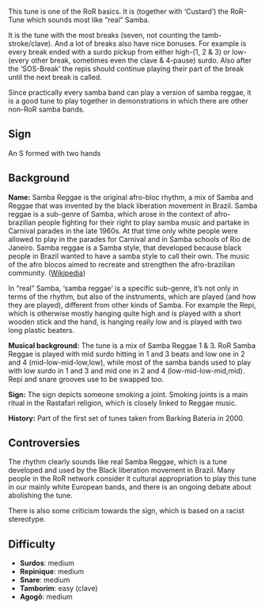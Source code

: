 This tune is one of the RoR basics. It is (together with ‘Custard’) the RoR-Tune which sounds most like “real” Samba.

It is the tune with the most breaks (seven, not counting the tamb-stroke/clave). And a lot of breaks also have nice
bonuses. For example is every break ended with a surdo pickup from either high-(1, 2 & 3) or low- (every other break,
sometimes even the clave & 4-pause) surdo. Also after the ‘SOS-Break’ the repis should continue playing their part of
the break until the next break is called.

Since practically every samba band can play a version of samba reggae, it is a good tune to play together in
demonstrations in which there are other non-RoR samba bands.

## Sign

An S formed with two hands

## Background

**Name:** Samba Reggae is the original afro-bloc rhythm, a mix of Samba and Reggae that was invented by the black liberation movement in Brazil. Samba reggae is a sub-genre of Samba, which arose in the context of afro-brazilian people fighting for their right to play samba music and partake in Carnival parades in the late 1960s. At that time only white people were allowed to play in the parades for Carnival and in Samba schools of Rio de Janeiro. Samba reggae is a Samba style, that developed because black people in Brazil wanted to have a samba style to call their own. The music of the afro blocos aimed to recreate and strengthen the afro-brazilian community. ([Wikipedia](https://en.wikipedia.org/wiki/Samba_reggae))

In “real” Samba, ‘samba reggae’ is a specific sub-genre, it’s not only in terms of the rhythm, but also of the
instruments, which are played (and how they are played), different from other kinds of Samba. For example the Repi,
which is otherwise mostly hanging quite high and is played with a short wooden stick and the hand, is hanging really
low and is played with two long plastic beaters.

**Musical background:** The tune is a mix of Samba Reggae 1 & 3. RoR Samba Reggae is played with mid surdo hitting in 1 and 3 beats and low one in 2 and 4 (mid-low-mid-low,low), while most of the samba bands used to play with low surdo in 1 and 3 and mid one in 2 and 4 (low-mid-low-mid,mid). Repi and snare grooves use to be swapped too.

**Sign:** The sign depicts someone smoking a joint. Smoking joints is a main ritual in the Rastafari religion, which is closely linked to Reggae music.

**History:** Part of the first set of tunes taken from Barking Bateria in 2000.

## Controversies

The rhythm clearly sounds like real Samba Reggae, which is a tune developed and used by the Black liberation movement in Brazil. Many people in the RoR network consider it cultural appropriation to play this tune in our mainly white European bands, and there is an ongoing debate about abolishing the tune.

There is also some criticism towards the sign, which is based on a racist stereotype.

## Difficulty

* **Surdos**: medium
* **Repinique**: medium
* **Snare**: medium
* **Tamborim**: easy (clave)
* **Agogô**: medium